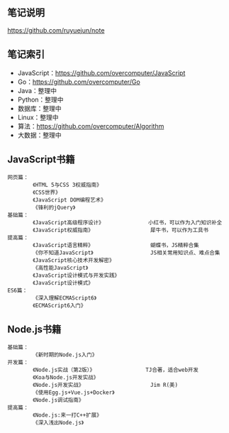 ## 笔记说明
https://github.com/ruyuejun/note 
## 笔记索引     
- JavaScript：https://github.com/overcomputer/JavaScript 
- Go：https://github.com/overcomputer/Go
- Java：整理中
- Python：整理中
- 数据库：整理中
- Linux：整理中
- 算法：https://github.com/overcomputer/Algorithm
- 大数据：整理中
## JavaScript书籍
```
网页篇：
        《HTML 5与CSS 3权威指南》
        《CSS世界》
        《JavaScript DOM编程艺术》
        《锋利的jQuery》
基础篇：
        《JavaScript高级程序设计》              小红书，可以作为入门知识补全
        《JavaScript权威指南》                  犀牛书，可以作为工具书           
提高篇：
        《JavaScript语言精粹》                  蝴蝶书，JS精粹合集
        《你不知道JavaScript》                  JS相关常用知识点、难点合集
        《JavaScript核心技术开发解密》          
        《高性能JavaScript》
        《JavaScript设计模式与开发实践》 
        《JavaScript设计模式》 
ES6篇：
        《深入理解ECMAScript6》         
        《ECMAScript6入门》      
```
## Node.js书籍
```
基础篇：
        《新时期的Node.js入门》
开发篇：
        《Node.js实战（第2版）》                TJ合著，适合web开发     
        《Koa与Node.js开发实战》
        《Node.js开发实战》                     Jim R(美)
        《使用Egg.js+Vue.js+Docker》            
        《Node.js调试指南》
提高篇：
        《Node.js:来一打C++扩展》       
        《深入浅出Node.js》           
```
